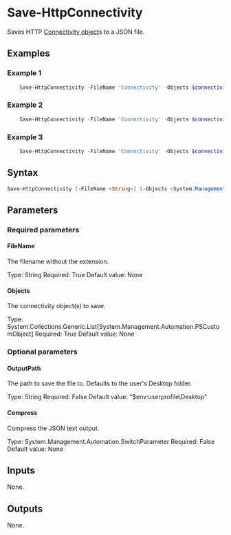 # Save-HttpConnectivity

Saves HTTP [Connectivity object](./Connectivity%20Object.md)s to a JSON file.

## Examples

### Example 1

```powershell
    Save-HttpConnectivity -FileName 'Connectivity' -Objects $connectivity
```

### Example 2

```powershell
    Save-HttpConnectivity -FileName 'Connectivity' -Objects $connectivity -OutputPath "$env:userprofile\Documents\ConnectivityTestResults"
```

### Example 3

```powershell
    Save-HttpConnectivity -FileName 'Connectivity' -Objects $connectivity -Compress
```

## Syntax

```powershell
Save-HttpConnectivity [-FileName <String>] [-Objects <System.Management.Automation.PSCustomObject[]>] [-OutputPath <String>] [-Compress] [<CommonParameters>]
```

## Parameters

### Required parameters

#### FileName

The filename without the extension.

Type: String
Required: True
Default value: None

#### Objects

The connectivity object(s) to save.

Type: System.Collections.Generic.List[System.Management.Automation.PSCustomObject]
Required: True
Default value: None

### Optional parameters

#### OutputPath

The path to save the file to. Defaults to the user's Desktop folder.

Type: String
Required: False
Default value: "$env:userprofile\Desktop"

#### Compress

Compress the JSON text output.

Type: System.Management.Automation.SwitchParameter
Required: False
Default value: None

## Inputs

None.

## Outputs

None.